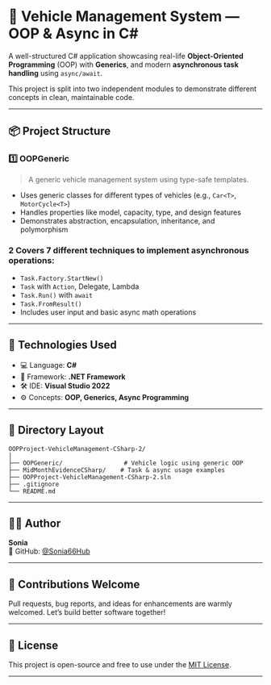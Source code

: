 
# 🚗 Vehicle Management System — OOP & Async in C#

A well-structured C# application showcasing real-life **Object-Oriented Programming** (OOP) with **Generics**, and modern **asynchronous task handling** using `async/await`.

This project is split into two independent modules to demonstrate different concepts in clean, maintainable code.

---

## 📦 Project Structure

### 1️⃣ OOPGeneric
> A generic vehicle management system using type-safe templates.

- Uses generic classes for different types of vehicles (e.g., `Car<T>`, `MotorCycle<T>`)
- Handles properties like model, capacity, type, and design features
- Demonstrates abstraction, encapsulation, inheritance, and polymorphism

### 2 Covers **7 different techniques** to implement asynchronous operations:
  - `Task.Factory.StartNew()`
  - `Task` with `Action`, Delegate, Lambda
  - `Task.Run()` with `await`
  - `Task.FromResult()`
- Includes user input and basic async math operations

---

## 🔧 Technologies Used

- 💻 Language: **C#**
- 🧱 Framework: **.NET Framework**
- 🛠 IDE: **Visual Studio 2022**
- ⚙️ Concepts: **OOP, Generics, Async Programming**

---

## 📁 Directory Layout

```
OOPProject-VehicleManagement-CSharp-2/
│
├── OOPGeneric/                 # Vehicle logic using generic OOP
├── MidMonthEvidenceCSharp/    # Task & async usage examples
├── OOPProject-VehicleManagement-CSharp-2.sln
├── .gitignore
└── README.md
```

---

## 🙋‍♀️ Author

**Sonia**  
🔗 GitHub: [@Sonia66Hub](https://github.com/Sonia66Hub)

---

## 🤝 Contributions Welcome

Pull requests, bug reports, and ideas for enhancements are warmly welcomed. Let’s build better software together!

---

## 📄 License

This project is open-source and free to use under the [MIT License](LICENSE).

---
